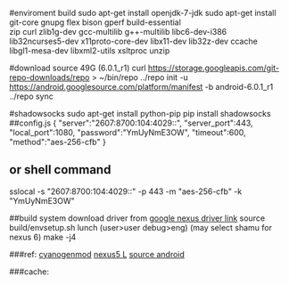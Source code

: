 #enviroment build
sudo apt-get install openjdk-7-jdk
sudo apt-get install git-core gnupg flex bison gperf build-essential \
  zip curl zlib1g-dev gcc-multilib g++-multilib libc6-dev-i386 \
  lib32ncurses5-dev x11proto-core-dev libx11-dev lib32z-dev ccache \
  libgl1-mesa-dev libxml2-utils xsltproc unzip

#download source 49G (6.0.1_r1)
curl https://storage.googleapis.com/git-repo-downloads/repo > ~/bin/repo
../repo init -u https://android.googlesource.com/platform/manifest -b android-6.0.1_r1
../repo sync

#shadowsocks
sudo apt-get install python-pip
pip install shadowsocks
##config.js
{
"server":"2607:8700:104:4029::",
"server_port":443,
"local_port":1080,
"password":"YmUyNmE3OW",
"timeout":600,
"method":"aes-256-cfb"
}
## or shell command
sslocal -s "2607:8700:104:4029::" -p 443 -m "aes-256-cfb" -k "YmUyNmE3OW"

##build system
download driver from [google nexus driver link](https://developers.google.com/android/nexus/drivers#shamummb29k)
source build/envsetup.sh
lunch  (user>user debug>eng)  (may select shamu for nexus 6)
make -j4

###ref:
[cyanogenmod](https://wiki.cyanogenmod.org/w/Build_for_shamu)
[nexus5 L](http://www.jcodecraeer.com/a/anzhuokaifa/androidkaifa/2015/0210/2455.html)
[source android](https://source.android.com/source/building.html)


###cache:

